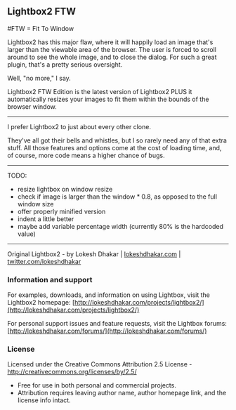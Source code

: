 ## Lightbox2 FTW

#FTW = Fit To Window

Lightbox2 has this major flaw, where it will happily load an image that's larger than the viewable area of the browser. 
The user is forced to scroll around to see the whole image, and to close the dialog. For such a great plugin, that's a pretty serious oversight.

Well, "no more," I say.

Lightbox2 FTW Edition is the latest version of Lightbox2 PLUS it automatically resizes your images to fit them within the bounds of the browser window.

***

I prefer Lightbox2 to just about every other clone. 

They've all got their bells and whistles, but I so rarely need any of that extra stuff. 
All those features and options come at the cost of loading time, and, of course, more code means a higher chance of bugs.

***

TODO:

* resize lightbox on window resize
* check if image is larger than the window * 0.8, as opposed to the full window size
* offer properly minified version
* indent a little better
* maybe add variable percentage width (currently 80% is the hardcoded value)

***

Original Lightbox2 - by Lokesh Dhakar | [lokeshdhakar.com](http://www.lokeshdhakar.com) | [twitter.com/lokeshdhakar](http://twitter.com/lokeshdhakar)

### Information and support
For examples, downloads, and information on using Lightbox, visit the Lightbox2 homepage:
[http://lokeshdhakar.com/projects/lightbox2/](http://lokeshdhakar.com/projects/lightbox2/)

For personal support issues and feature requests, visit the Lightbox forums:
[http://lokeshdhakar.com/forums/](http://lokeshdhakar.com/forums/)

### License
Licensed under the Creative Commons Attribution 2.5 License - http://creativecommons.org/licenses/by/2.5/

* Free for use in both personal and commercial projects.
* Attribution requires leaving author name, author homepage link, and the license info intact.
